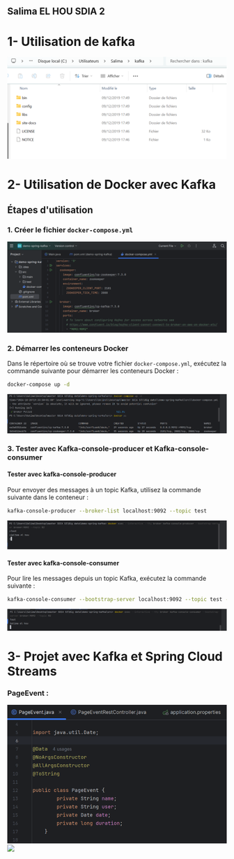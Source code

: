 ## Salima EL HOU SDIA 2

# 1- Utilisation de kafka 

<img src="captures/1-kafka.png">


# 2- Utilisation de Docker avec Kafka

## Étapes d'utilisation

### 1. Créer le fichier `docker-compose.yml`

<img src="captures/1-dockerCompose.png">

### 2. Démarrer les conteneurs Docker

Dans le répertoire où se trouve votre fichier `docker-compose.yml`, exécutez la commande suivante pour démarrer les conteneurs Docker :

```bash
docker-compose up -d
```
<img src="captures/2-docker up.png">

### 3. Tester avec Kafka-console-producer et Kafka-console-consumer


#### Tester avec kafka-console-producer

Pour envoyer des messages à un topic Kafka, utilisez la commande suivante dans le conteneur :

```bash
kafka-console-producer --broker-list localhost:9092 --topic test
```
<img src="captures/producer.png">

#### Tester avec kafka-console-consumer

Pour lire les messages depuis un topic Kafka, exécutez la commande suivante :

```bash
kafka-console-consumer --bootstrap-server localhost:9092 --topic test --from-beginning
```
<img src="captures/cunsumer.png">

# 3- Projet avec Kafka et Spring Cloud Streams

### PageEvent :

<img src="captures/PageEvent.png">
<img src="captures/PageEventRestController.png.png">

